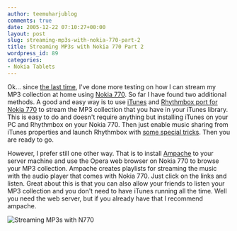 ```yaml
---
author: teemuharjublog
comments: true
date: 2005-12-22 07:10:27+00:00
layout: post
slug: streaming-mp3s-with-nokia-770-part-2
title: Streaming MP3s with Nokia 770 Part 2
wordpress_id: 89
categories:
- Nokia Tablets
---
```


Ok... since [the last time](http://www.teemuharju.net/2005/12/11/stream-your-mp3-files-with-nokia-770/), I've done more testing on how I can stream my MP3 collection at home using [Nokia 770](http://www.nokia.com/770). So far I have found two additional methods. A good and easy way is to use [iTunes](http://www.itunes.com) and [Rhythmbox port for Nokia 770](http://tuxrecife.blogspot.com/2005/12/end-of-year.html) to stream the MP3 collection that you have in your iTunes library. This is easy to do and doesn't require anything but installing iTunes on your PC and Rhythmbox on your Nokia 770. Then just enable music sharing from iTunes properties and launch Rhythmbox with [some special tricks](http://www.teemuharju.net/2005/12/20/rhythmbox-ported-for-nokia-770/#comment-75). Then you are ready to go.

However, I prefer still one other way. That is to install [Ampache](http://www.ampache.org) to your server machine and use the Opera web browser on Nokia 770 to browse your MP3 collection. Ampache creates playlists for streaming the music with the audio player that comes with Nokia 770. Just click on the links and listen. Great about this is that you can also allow your friends to listen your MP3 collection and you don't need to have iTunes running all the time. Well you need the web server, but if you already have that I recommend ampache.

![Streaming MP3s with N770](/wp-content/770_streaming.png)
